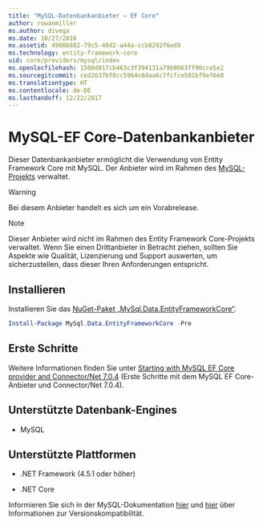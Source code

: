 ```yaml
---
title: "MySQL-Datenbankanbieter – EF Core"
author: rowanmiller
ms.author: divega
ms.date: 10/27/2016
ms.assetid: 4900b882-79c5-40d2-a44a-ccb0292f6ed9
ms.technology: entity-framework-core
uid: core/providers/mysql/index
ms.openlocfilehash: 1500d017cb463c3f394131a79b9063ff90cce5e2
ms.sourcegitcommit: ced2637bf8cc5964c6daa6c7fcfce501bf9ef6e8
ms.translationtype: HT
ms.contentlocale: de-DE
ms.lasthandoff: 12/22/2017
---
```

# <a name="mysql-ef-core-database-provider"></a>MySQL-EF Core-Datenbankanbieter

Dieser Datenbankanbieter ermöglicht die Verwendung von Entity Framework Core mit MySQL. Der Anbieter wird im Rahmen des [MySQL-Projekts](http://dev.mysql.com) verwaltet.

> [!WARNING]  
> Bei diesem Anbieter handelt es sich um ein Vorabrelease.

> [!NOTE]  
> Dieser Anbieter wird nicht im Rahmen des Entity Framework Core-Projekts verwaltet. Wenn Sie einen Drittanbieter in Betracht ziehen, sollten Sie Aspekte wie Qualität, Lizenzierung und Support auswerten, um sicherzustellen, dass dieser Ihren Anforderungen entspricht.

## <a name="install"></a>Installieren

Installieren Sie das [NuGet-Paket „MySql.Data.EntityFrameworkCore“](https://www.nuget.org/packages/MySql.Data.EntityFrameworkCore).

``` powershell
Install-Package MySql.Data.EntityFrameworkCore -Pre
```

## <a name="get-started"></a>Erste Schritte

Weitere Informationen finden Sie unter [Starting with MySQL EF Core provider and Connector/Net 7.0.4](http://insidemysql.com/howto-starting-with-mysql-ef-core-provider-and-connectornet-7-0-4/) (Erste Schritte mit dem MySQL EF Core-Anbieter und Connector/Net 7.0.4).

## <a name="supported-database-engines"></a>Unterstützte Datenbank-Engines

* MySQL

## <a name="supported-platforms"></a>Unterstützte Plattformen

* .NET Framework (4.5.1 oder höher)

* .NET Core

Informieren Sie sich in der MySQL-Dokumentation [hier](https://dev.mysql.com/doc/connector-net/en/connector-net-versions.html) und [hier](https://dev.mysql.com/doc/connector-net/en/connector-net-entityframework-core.html) über Informationen zur Versionskompatibilität.
